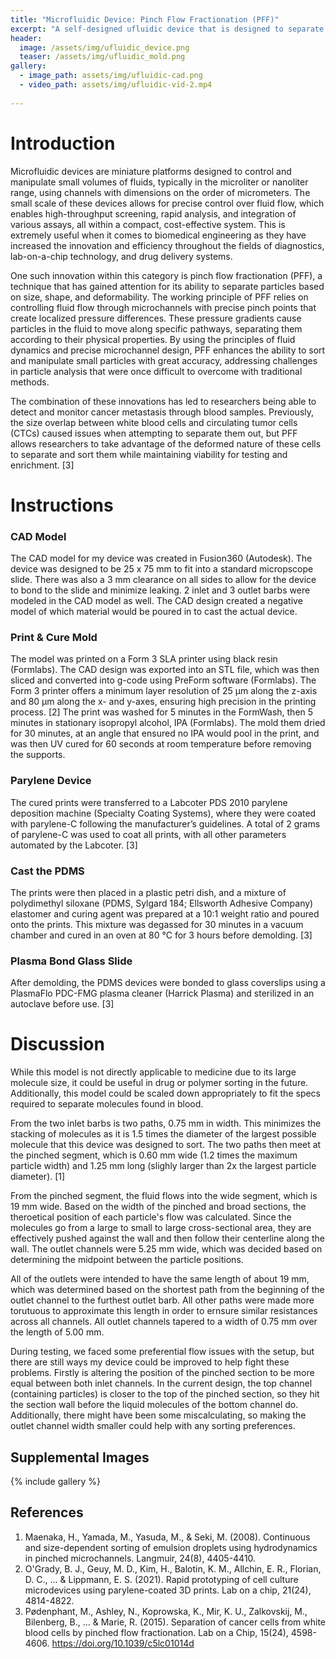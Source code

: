```yaml
---
title: "Microfluidic Device: Pinch Flow Fractionation (PFF)"
excerpt: "A self-designed ufluidic device that is designed to separate molecules of 125-150 um and 425-500um in solution."
header:
  image: /assets/img/ufluidic_device.png
  teaser: /assets/img/ufluidic_mold.png
gallery:
  - image_path: assets/img/ufluidic-cad.png
  - video_path: assets/img/ufluidic-vid-2.mp4
   
---
```


# Introduction

Microfluidic devices are miniature platforms designed to control and manipulate small volumes of fluids, typically in the microliter or nanoliter range, using channels with dimensions on the order of micrometers. The small scale of these devices allows for precise control over fluid flow, which enables high-throughput screening, rapid analysis, and integration of various assays, all within a compact, cost-effective system. This is extremely useful when it comes to biomedical engineering as they have increased the innovation and efficiency throughout the fields of diagnostics, lab-on-a-chip technology, and drug delivery systems.

One such innovation within this category is pinch flow fractionation (PFF), a technique that has gained attention for its ability to separate particles based on size, shape, and deformability. The working principle of PFF relies on controlling fluid flow through microchannels with precise pinch points that create localized pressure differences. These pressure gradients cause particles in the fluid to move along specific pathways, separating them according to their physical properties. By using the principles of fluid dynamics and precise microchannel design, PFF enhances the ability to sort and manipulate small particles with great accuracy, addressing challenges in particle analysis that were once difficult to overcome with traditional methods.

The combination of these innovations has led to researchers being able to detect and monitor cancer metastasis through blood samples. Previously, the size overlap between white blood cells and circulating tumor cells (CTCs) caused issues when attempting to separate them out, but PFF allows researchers to take advantage of the deformed nature of these cells to separate and sort them while maintaining viability for testing and enrichment. [3]  


# Instructions

### CAD Model

The CAD model for my device was created in Fusion360 (Autodesk). The device was designed to be 25 x 75 mm to fit into a standard micropscope slide. There was also a 3 mm clearance on all sides to allow for the device to bond to the slide and minimize leaking. 2 inlet and 3 outlet barbs were modeled in the CAD model as well. The CAD design created a negative model of which material would be poured in to cast the actual device.

### Print & Cure Mold

The model was printed on a Form 3 SLA printer using black resin (Formlabs). The CAD design was exported into an STL file, which was then sliced and converted into g-code using PreForm software (Formlabs). The Form 3 printer offers a minimum layer resolution of 25 μm along the z-axis and 80 μm along the x- and y-axes, ensuring high precision in the printing process. [2] The print was washed for 5 minutes in the FormWash, then 5 minutes in stationary isopropyl alcohol, IPA (Formlabs). The mold them dried for 30 minutes, at an angle that ensured no IPA would pool in the print, and was then UV cured for 60 seconds at room temperature before removing the supports.

### Parylene Device

The cured prints were transferred to a Labcoter PDS 2010 parylene deposition machine (Specialty Coating Systems), where they were coated with parylene-C following the manufacturer’s guidelines. A total of 2 grams of parylene-C was used to coat all prints, with all other parameters automated by the Labcoter. [3]

### Cast the PDMS

The prints were then placed in a plastic petri dish, and a mixture of polydimethyl siloxane (PDMS, Sylgard 184; Ellsworth Adhesive Company) elastomer and curing agent was prepared at a 10:1 weight ratio and poured onto the prints. This mixture was degassed for 30 minutes in a vacuum chamber and cured in an oven at 80 °C for 3 hours before demolding. [3]

### Plasma Bond Glass Slide

After demolding, the PDMS devices were bonded to glass coverslips using a PlasmaFlo PDC-FMG plasma cleaner (Harrick Plasma) and sterilized in an autoclave before use. [3]

# Discussion

While this model is not directly applicable to medicine due to its large molecule size, it could be useful in drug or polymer sorting in the future. Additionally, this model could be scaled down appropriately to fit the specs required to separate molecules found in blood.

From the two inlet barbs is two paths, 0.75 mm in width. This minimizes the stacking of molecules as it is 1.5 times the diameter of the largest possible molecule that this device was designed to sort. The two paths then meet at the pinched segment, which is 0.60 mm wide (1.2 times the maximum particle width) and 1.25 mm long (slighly larger than 2x the largest particle diameter). [1] 

From the pinched segment, the fluid flows into the wide segment, which is 19 mm wide. Based on the width of the pinched and broad sections, the theroetical position of each particle's flow was calculated. Since the molecules go from a large to small to large cross-sectional area, they are effectively pushed against the wall and then follow their centerline along the wall. The outlet channels were 5.25 mm wide, which was decided based on determining the midpoint between the particle positions. 

All of the outlets were intended to have the same length of about 19 mm, which was determined based on the shortest path from the beginning of the outlet channel to the furthest outlet barb. All other paths were made more torutuous to approximate this length in order to ernsure similar resistances across all channels. All outlet channels tapered to a width of 0.75 mm over the length of 5.00 mm.

During testing, we faced some preferential flow issues with the setup, but there are still ways my device could be improved to help fight these problems. Firstly is altering the position of the pinched section to be more equal between both inlet channels. In the current design, the top channel (containing particles) is closer to the top of the pinched section, so they hit the section wall before the liquid molecules of the bottom channel do. Additionally, there might have been some miscalculating, so making the outlet channel width smaller could help with any sorting preferences.


## Supplemental Images
{% include gallery %}

## References
1. Maenaka, H., Yamada, M., Yasuda, M., & Seki, M. (2008). Continuous and size-dependent sorting of emulsion droplets using hydrodynamics in pinched microchannels. Langmuir, 24(8), 4405-4410.
2. O'Grady, B. J., Geuy, M. D., Kim, H., Balotin, K. M., Allchin, E. R., Florian, D. C., ... & Lippmann, E. S. (2021). Rapid prototyping of cell culture microdevices using parylene-coated 3D prints. Lab on a chip, 21(24), 4814-4822.
3. Pødenphant, M., Ashley, N., Koprowska, K., Mir, K. U., Zalkovskij, M., Bilenberg, B., … & Marie, R. (2015). Separation of cancer cells from white blood cells by pinched flow fractionation. Lab on a Chip, 15(24), 4598-4606. https://doi.org/10.1039/c5lc01014d
